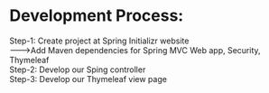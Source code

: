 # Development Process: 
Step-1: Create project at Spring Initializr website 
    <br>   --->Add Maven dependencies for Spring MVC Web app, Security, Thymeleaf <br>
Step-2: Develop our Sping controller <br>
Step-3: Develop our Thymeleaf view page <br>
